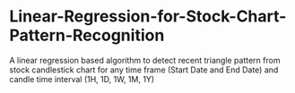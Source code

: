 # Linear-Regression-for-Stock-Chart-Pattern-Recognition
A linear regression based algorithm to detect recent triangle pattern from stock candlestick chart for any time frame (Start Date and End Date) and candle time interval (1H, 1D, 1W, 1M, 1Y)
